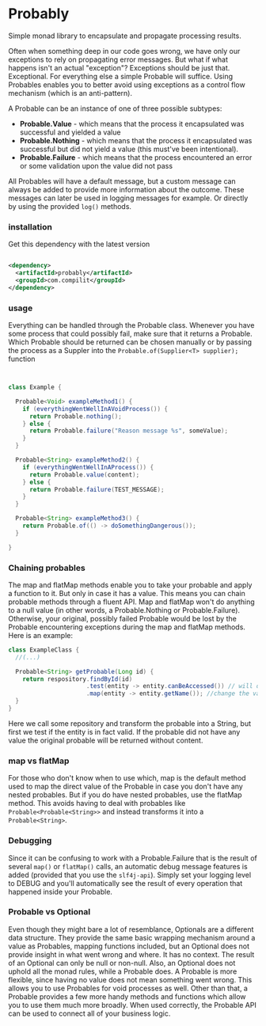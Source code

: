 # Probably

Simple monad library to encapsulate and propagate processing results.

Often when something deep in our code goes wrong, we have only our exceptions to rely on propagating
error messages. But what if what happens isn't an actual "exception"? Exceptions should be just that. Exceptional. For
everything else a simple Probable will suffice. Using Probables enables you to better avoid using exceptions as a
control flow mechanism (which is an anti-pattern).

A Probable can be an instance of one of three possible subtypes:

- <b>Probable.Value</b> - which means that the process it encapsulated was successful and yielded a value
- <b>Probable.Nothing</b>  - which means that the process it encapsulated was successful but did not yield a value (this
  must've
  been intentional).
- <b>Probable.Failure</b>  - which means that the process encountered an error or some validation upon the value did not
  pass

All Probables will have a default message, but a custom message can always be added to provide more information about
the outcome. These messages can later be used in logging messages for example. Or directly by using the provided `log()`
methods.

### installation

Get this dependency with the latest version

```xml

<dependency>
  <artifactId>probably</artifactId>
  <groupId>com.compilit</groupId>
</dependency>
```

### usage

Everything can be handled through the Probable class. Whenever you have some process that could
possibly fail, make sure that it returns a Probable. Which Probable should be returned can be chosen manually or by
passing the process as a Suppler into the `Probable.of(Supplier<T> supplier);` function

```java


class Example {

  Probable<Void> exampleMethod1() {
    if (everythingWentWellInAVoidProcess()) {
      return Probable.nothing();
    } else {
      return Probable.failure("Reason message %s", someValue);
    }
  }

  Probable<String> exampleMethod2() {
    if (everythingWentWellInAProcess()) {
      return Probable.value(content);
    } else {
      return Probable.failure(TEST_MESSAGE);
    }
  }

  Probable<String> exampleMethod3() {
    return Probable.of(() -> doSomethingDangerous());
  }

}

```

### Chaining probables

The map and flatMap methods enable you to take your probable and apply a function to it. But only in case
it has a value. This means you can chain probable methods through a fluent API. Map and flatMap won't do anything to a
null value (in other words, a Probable.Nothing or Probable.Failure). Otherwise, your original, possibly failed
Probable would be lost by the Probable encountering exceptions during the map and flatMap methods. Here is an example:

```java
class ExampleClass {
  //(...)

  Probable<String> getProbable(Long id) {
    return respository.findById(id)
                      .test(entity -> entity.canBeAccessed()) // will do nothing if the probable is already a failure, will do nothing if the predicate returns true, otherwise mutate the probable into a Probable.Failure
                      .map(entity -> entity.getName()); //change the value of the probable if the probable has a value. This in term will yield another probable.
  }
}
```

Here we call some repository and transform the probable into a String, but first we test if the entity is in fact valid.
If the probable did not have any value the original probable will be returned without content.

### map vs flatMap

For those who don't know when to use which, map is the default method used to map the direct value of the Probable in case you don't have
any nested
probables. But if you do have nested probables, use the flatMap method. This avoids having to deal with probables like
`Probable<Probable<String>>` and instead transforms it into a `Probable<String>`.

### Debugging

Since it can be confusing to work with a Probable.Failure that is the result of several `map()` or `flatMap()` calls, an
automatic debug message features is added (provided that you use the `slf4j-api`). Simply set your logging level to
DEBUG and you'll automatically see the result of every operation that happened inside your Probable.

### Probable vs Optional

Even though they might bare a lot of resemblance, Optionals are a different data structure. They provide the same basic
wrapping mechanism around a value as Probables, mapping functions included, but an Optional does not provide insight in
what went wrong and where. It has no context. The result of an Optional can only be null or non-null. Also, an Optional
does not uphold all the monad rules, while a Probable does. A Probable is
more flexible, since having no value does not mean something went wrong. This allows you to use Probables for void
processes as well. Other than that, a Probable provides a few more handy methods and functions which allow you to use
them much more broadly. When used correctly, the Probable API can be used to connect all of your business logic.
